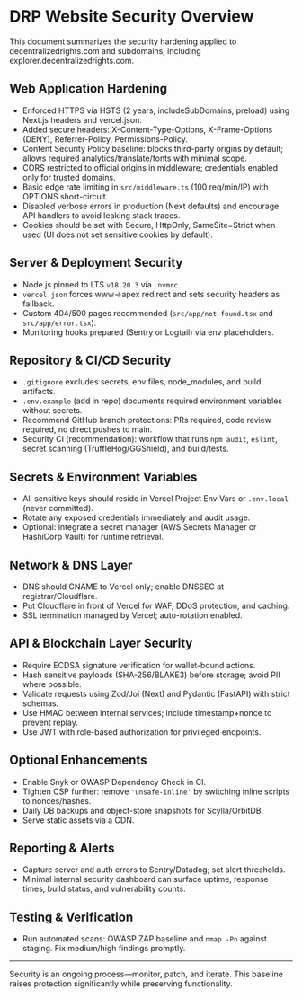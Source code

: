 # DRP Website Security Overview

This document summarizes the security hardening applied to decentralizedrights.com and subdomains, including explorer.decentralizedrights.com.

## Web Application Hardening
- Enforced HTTPS via HSTS (2 years, includeSubDomains, preload) using Next.js headers and vercel.json.
- Added secure headers: X-Content-Type-Options, X-Frame-Options (DENY), Referrer-Policy, Permissions-Policy.
- Content Security Policy baseline: blocks third-party origins by default; allows required analytics/translate/fonts with minimal scope.
- CORS restricted to official origins in middleware; credentials enabled only for trusted domains.
- Basic edge rate limiting in `src/middleware.ts` (100 req/min/IP) with OPTIONS short-circuit.
- Disabled verbose errors in production (Next defaults) and encourage API handlers to avoid leaking stack traces.
- Cookies should be set with Secure, HttpOnly, SameSite=Strict when used (UI does not set sensitive cookies by default).

## Server & Deployment Security
- Node.js pinned to LTS `v18.20.3` via `.nvmrc`.
- `vercel.json` forces www→apex redirect and sets security headers as fallback.
- Custom 404/500 pages recommended (`src/app/not-found.tsx` and `src/app/error.tsx`).
- Monitoring hooks prepared (Sentry or Logtail) via env placeholders.

## Repository & CI/CD Security
- `.gitignore` excludes secrets, env files, node_modules, and build artifacts.
- `.env.example` (add in repo) documents required environment variables without secrets.
- Recommend GitHub branch protections: PRs required, code review required, no direct pushes to main.
- Security CI (recommendation): workflow that runs `npm audit`, `eslint`, secret scanning (TruffleHog/GGShield), and build/tests.

## Secrets & Environment Variables
- All sensitive keys should reside in Vercel Project Env Vars or `.env.local` (never committed).
- Rotate any exposed credentials immediately and audit usage.
- Optional: integrate a secret manager (AWS Secrets Manager or HashiCorp Vault) for runtime retrieval.

## Network & DNS Layer
- DNS should CNAME to Vercel only; enable DNSSEC at registrar/Cloudflare.
- Put Cloudflare in front of Vercel for WAF, DDoS protection, and caching.
- SSL termination managed by Vercel; auto-rotation enabled.

## API & Blockchain Layer Security
- Require ECDSA signature verification for wallet-bound actions.
- Hash sensitive payloads (SHA-256/BLAKE3) before storage; avoid PII where possible.
- Validate requests using Zod/Joi (Next) and Pydantic (FastAPI) with strict schemas.
- Use HMAC between internal services; include timestamp+nonce to prevent replay.
- Use JWT with role-based authorization for privileged endpoints.

## Optional Enhancements
- Enable Snyk or OWASP Dependency Check in CI.
- Tighten CSP further: remove `'unsafe-inline'` by switching inline scripts to nonces/hashes.
- Daily DB backups and object-store snapshots for Scylla/OrbitDB.
- Serve static assets via a CDN.

## Reporting & Alerts
- Capture server and auth errors to Sentry/Datadog; set alert thresholds.
- Minimal internal security dashboard can surface uptime, response times, build status, and vulnerability counts.

## Testing & Verification
- Run automated scans: OWASP ZAP baseline and `nmap -Pn` against staging. Fix medium/high findings promptly.

---
Security is an ongoing process—monitor, patch, and iterate. This baseline raises protection significantly while preserving functionality.
